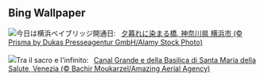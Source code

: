## Bing Wallpaper
![](https://www.bing.com/th?id=OHR.YokohamaBridge2024_JA-JP2381649830_UHD.jpg&w=1000)今日は横浜ベイブリッジ開通日:&nbsp;&ensp;[夕暮れに染まる橋, 神奈川県 横浜市 (© Prisma by Dukas Presseagentur GmbH/Alamy Stock Photo)](https://www.bing.com/th?id=OHR.YokohamaBridge2024_JA-JP2381649830_UHD.jpg)
<br><br/>
![](https://www.bing.com/th?id=OHR.VeniceAerial_IT-IT9053737522_UHD.jpg&w=1000)Tra il sacro e l'infinito:&nbsp;&ensp;[Canal Grande e della Basilica di Santa Maria della Salute, Venezia (© Bachir Moukarzel/Amazing Aerial Agency)](https://www.bing.com/th?id=OHR.VeniceAerial_IT-IT9053737522_UHD.jpg)
<br><br/>
